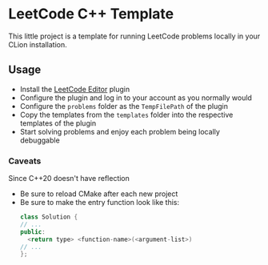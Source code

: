 # LeetCode C++ Template

This little project is a template for running LeetCode problems locally in your CLion installation.

## Usage

- Install the [LeetCode Editor](https://plugins.jetbrains.com/plugin/12132-leetcode-editor) plugin
- Configure the plugin and log in to your account as you normally would
- Configure the `problems` folder as the `TempFilePath` of the plugin
- Copy the templates from the `templates` folder into the respective templates of the plugin
- Start solving problems and enjoy each problem being locally debuggable

### Caveats

Since C++20 doesn't have reflection

- Be sure to reload CMake after each new project
- Be sure to make the entry function look like this:
  ```c++
  class Solution {
  // ...
  public:
  	<return type> <function-name>(<argument-list>)
  // ...
  };
  ```
